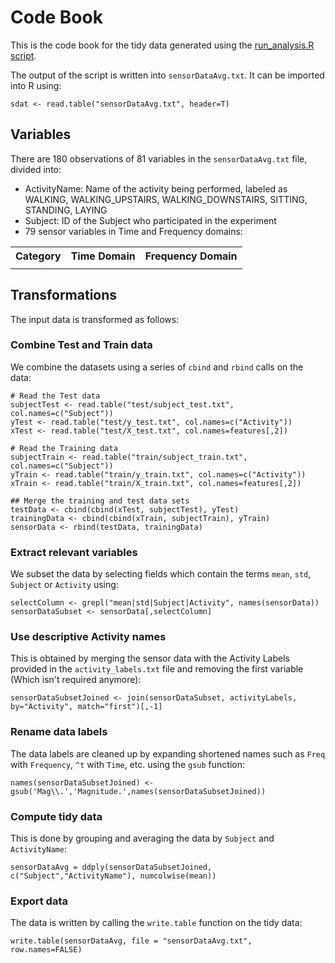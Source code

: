 # Code Book
This is the code book for the tidy data generated using the [run_analysis.R script](https://github.com/SriramKeerthi/gettingcleaning/blob/master/run_analysis.R "Run Analysis R Script").

The output of the script is written into `sensorDataAvg.txt`. It can be imported into R using:
```
sdat <- read.table("sensorDataAvg.txt", header=T)
```

## Variables
There are 180 observations of 81 variables in the `sensorDataAvg.txt` file, divided into:
- ActivityName: Name of the activity being performed, labeled as WALKING, WALKING_UPSTAIRS, WALKING_DOWNSTAIRS, SITTING, STANDING, LAYING
- Subject: ID of the Subject who participated in the experiment
- 79 sensor variables in Time and Frequency domains:
<table>
  <tr>
    <th>Category</th><th>Time Domain</th><th>Frequency Domain</th>
  </tr>
  <tr>
    <td></td><td></td><td></td>
  </tr>
</table>

## Transformations
The input data is transformed as follows:

### Combine Test and Train data
We combine the datasets using a series of `cbind` and `rbind` calls on the data:
```
# Read the Test data
subjectTest <- read.table("test/subject_test.txt", col.names=c("Subject"))
yTest <- read.table("test/y_test.txt", col.names=c("Activity"))
xTest <- read.table("test/X_test.txt", col.names=features[,2])

# Read the Training data
subjectTrain <- read.table("train/subject_train.txt", col.names=c("Subject"))
yTrain <- read.table("train/y_train.txt", col.names=c("Activity"))
xTrain <- read.table("train/X_train.txt", col.names=features[,2])

## Merge the training and test data sets
testData <- cbind(cbind(xTest, subjectTest), yTest)
trainingData <- cbind(cbind(xTrain, subjectTrain), yTrain)
sensorData <- rbind(testData, trainingData)
```

### Extract relevant variables
We subset the data by selecting fields which contain the terms `mean`, `std`, `Subject` or `Activity` using:
```
selectColumn <- grepl("mean|std|Subject|Activity", names(sensorData))
sensorDataSubset <- sensorData[,selectColumn]
```

### Use descriptive Activity names
This is obtained by merging the sensor data with the Activity Labels provided in the `activity_labels.txt` file and removing the first variable (Which isn't required anymore):
```
sensorDataSubsetJoined <- join(sensorDataSubset, activityLabels, by="Activity", match="first")[,-1]
```

### Rename data labels
The data labels are cleaned up by expanding shortened names such as `Freq` with `Frequency`, `^t` with `Time`, etc. using the `gsub` function:
```
names(sensorDataSubsetJoined) <- gsub('Mag\\.','Magnitude.',names(sensorDataSubsetJoined))
```

### Compute tidy data
This is done by grouping and averaging the data by `Subject` and `ActivityName`:
```
sensorDataAvg = ddply(sensorDataSubsetJoined, c("Subject","ActivityName"), numcolwise(mean))
```

### Export data
The data is written by calling the `write.table` function on the tidy data:
```
write.table(sensorDataAvg, file = "sensorDataAvg.txt", row.names=FALSE)
```

